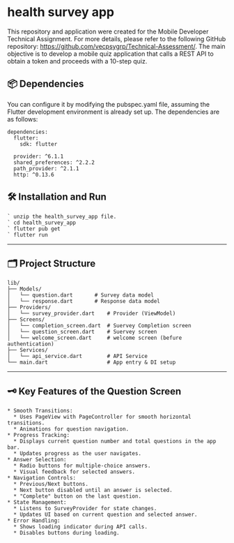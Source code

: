 # health survey app

This repository and application were created for the Mobile Developer Technical Assignment. For more details, please refer to the following GitHub repository: https://github.com/vecpsygrp/Technical-Assessment/.
The main objective is to develop a mobile quiz application that calls a REST API to obtain a token and proceeds with a 10-step quiz.

## 📦 Dependencies
You can configure it by modifying the pubspec.yaml file, assuming the Flutter development environment is already set up.
The dependencies are as follows:
```
dependencies:
  flutter:
    sdk: flutter

  provider: ^6.1.1
  shared_preferences: ^2.2.2
  path_provider: ^2.1.1
  http: ^0.13.6
```

## 🛠️ Installation and Run
```
` unzip the health_survey_app file.
` cd health_survey_app
` flutter pub get
` flutter run
```

---
## 🗂️ Project Structure
```
lib/
├── Models/
│   └── question.dart       # Survey data model
│   └── response.dart       # Response data model
├── Providers/
│   └── survey_provider.dart    # Provider (ViewModel)
├── Screens/
│   └── completion_screen.dart  # Suervey Completion screen
│   └── question_screen.dart    # Suervey screen
│   └── welcome_screen.dart     # welcome screen (befure authentication)
├── Services/
│   └── api_service.dart        # API Service
└── main.dart                   # App entry & DI setup
```
---
## 🗝️ Key Features of the Question Screen
```
* Smooth Transitions: 
  * Uses PageView with PageController for smooth horizontal transitions. 
  * Animations for question navigation. 
* Progress Tracking:
  * Displays current question number and total questions in the app bar. 
  * Updates progress as the user navigates. 
* Answer Selection:
  * Radio buttons for multiple-choice answers. 
  * Visual feedback for selected answers. 
* Navigation Controls:
  * Previous/Next buttons. 
  * Next button disabled until an answer is selected.
  * "Complete" button on the last question. 
* State Management:
  * Listens to SurveyProvider for state changes. 
  * Updates UI based on current question and selected answer. 
* Error Handling:
  * Shows loading indicator during API calls. 
  * Disables buttons during loading.
```
